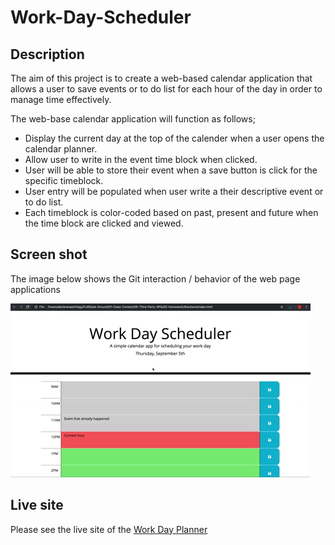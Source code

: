 # Work-Day-Scheduler

## Description 
 The aim of this project is to create a web-based calendar application that allows a user to save events or to do list for each hour of the day in order to manage time effectively.

 The web-base calendar application will function as follows;
 * Display the current day at the top of the calender when a user opens the calendar planner.
 * Allow user to write in the event time block when clicked.
 * User will be able to store their event when a save button is click for the specific timeblock.
 * User entry will be populated when user write a their descriptive event or to do list. 
 * Each timeblock is color-coded based on past, present and future when the time block are clicked and viewed.

## Screen shot 

The image below shows the Git interaction / behavior of the web page applications 

![Work Day planner](./images/demo.gif)

## Live site 

Please see the live site of the [Work Day Planner]()